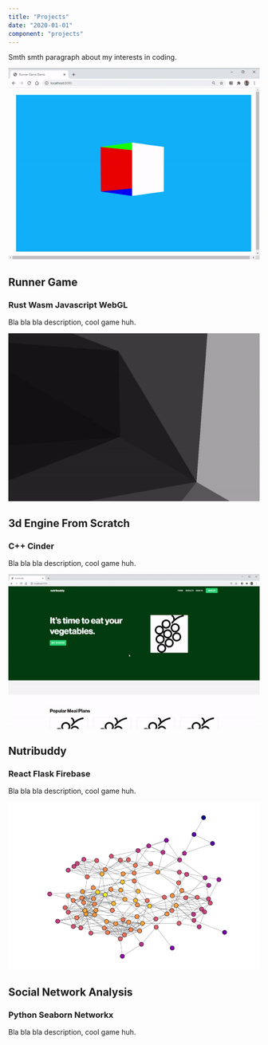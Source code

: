 ```yaml
---
title: "Projects"
date: "2020-01-01"
component: "projects"
---
```


Smth smth paragraph about my interests in coding.

![Runner game](../images/runnerGame.gif)
## Runner Game
### Rust Wasm Javascript WebGL
Bla bla bla description, cool game huh.


![3d engine](../images/3dEngine.gif)
## 3d Engine From Scratch
### C++ Cinder
Bla bla bla description, cool game huh.


![Nutribuddy](../images/nutribuddy.gif)
## Nutribuddy
### React Flask Firebase
Bla bla bla description, cool game huh.

![Social network](../images/socialNetwork.png)
## Social Network Analysis
### Python Seaborn Networkx
Bla bla bla description, cool game huh.